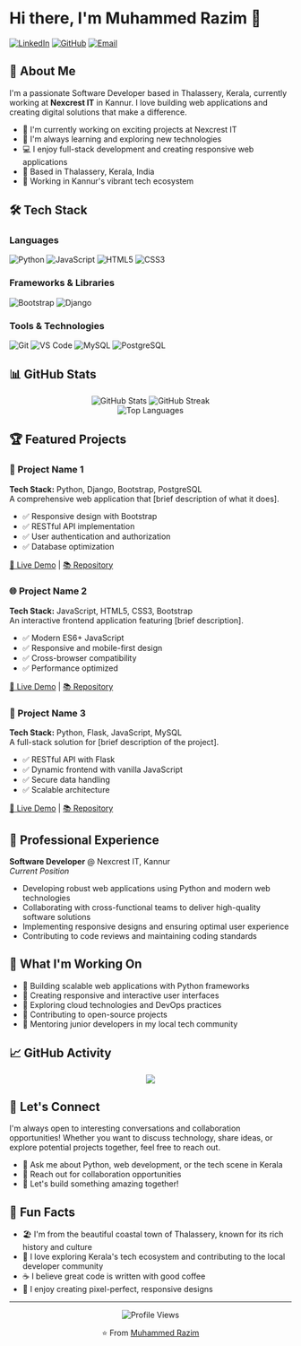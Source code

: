 # Hi there, I'm Muhammed Razim 👋

[![LinkedIn](https://img.shields.io/badge/LinkedIn-0077B5?style=for-the-badge&logo=linkedin&logoColor=white)](https://linkedin.com/in/your-profile)
[![GitHub](https://img.shields.io/badge/GitHub-100000?style=for-the-badge&logo=github&logoColor=white)](https://github.com/your-username)
[![Email](https://img.shields.io/badge/Email-D14836?style=for-the-badge&logo=gmail&logoColor=white)](mailto:your.email@example.com)

## 🚀 About Me

I'm a passionate Software Developer based in Thalassery, Kerala, currently working at **Nexcrest IT** in Kannur. I love building web applications and creating digital solutions that make a difference.

- 🔭 I'm currently working on exciting projects at Nexcrest IT
- 🌱 I'm always learning and exploring new technologies
- 💻 I enjoy full-stack development and creating responsive web applications
- 📍 Based in Thalassery, Kerala, India
- 💼 Working in Kannur's vibrant tech ecosystem

## 🛠️ Tech Stack

### Languages
![Python](https://img.shields.io/badge/Python-3776AB?style=for-the-badge&logo=python&logoColor=white)
![JavaScript](https://img.shields.io/badge/JavaScript-F7DF1E?style=for-the-badge&logo=javascript&logoColor=black)
![HTML5](https://img.shields.io/badge/HTML5-E34F26?style=for-the-badge&logo=html5&logoColor=white)
![CSS3](https://img.shields.io/badge/CSS3-1572B6?style=for-the-badge&logo=css3&logoColor=white)

### Frameworks & Libraries
![Bootstrap](https://img.shields.io/badge/Bootstrap-563D7C?style=for-the-badge&logo=bootstrap&logoColor=white)
![Django](https://img.shields.io/badge/Django-092E20?style=for-the-badge&logo=django&logoColor=white)


### Tools & Technologies
![Git](https://img.shields.io/badge/Git-F05032?style=for-the-badge&logo=git&logoColor=white)
![VS Code](https://img.shields.io/badge/VS_Code-007ACC?style=for-the-badge&logo=visual-studio-code&logoColor=white)
![MySQL](https://img.shields.io/badge/MySQL-005C84?style=for-the-badge&logo=mysql&logoColor=white)
![PostgreSQL](https://img.shields.io/badge/PostgreSQL-316192?style=for-the-badge&logo=postgresql&logoColor=white)

## 📊 GitHub Stats

<div align="center">
  <img src="https://github-readme-stats.vercel.app/api?username=razinNexCrest&show_icons=true&theme=radical" alt="GitHub Stats" />
  <img src="https://github-readme-streak-stats.herokuapp.com/?user=razimNexCrest&theme=radical" alt="GitHub Streak" />
</div>

<div align="center">
  <img src="https://github-readme-stats.vercel.app/api/top-langs/?username=razimNexCrest&layout=compact&theme=radical" alt="Top Languages" />
</div>

## 🏆 Featured Projects

### 📱 Project Name 1
**Tech Stack:** Python, Django, Bootstrap, PostgreSQL  
A comprehensive web application that [brief description of what it does].
- ✅ Responsive design with Bootstrap
- ✅ RESTful API implementation
- ✅ User authentication and authorization
- ✅ Database optimization

[🔗 Live Demo](https://your-demo-link.com) | [📚 Repository](https://github.com/your-username/project-repo)

### 🌐 Project Name 2
**Tech Stack:** JavaScript, HTML5, CSS3, Bootstrap  
An interactive frontend application featuring [brief description].
- ✅ Modern ES6+ JavaScript
- ✅ Responsive and mobile-first design
- ✅ Cross-browser compatibility
- ✅ Performance optimized

[🔗 Live Demo](https://your-demo-link.com) | [📚 Repository](https://github.com/your-username/project-repo)

### 🔧 Project Name 3
**Tech Stack:** Python, Flask, JavaScript, MySQL  
A full-stack solution for [brief description of the project].
- ✅ RESTful API with Flask
- ✅ Dynamic frontend with vanilla JavaScript
- ✅ Secure data handling
- ✅ Scalable architecture

[🔗 Live Demo](https://your-demo-link.com) | [📚 Repository](https://github.com/your-username/project-repo)

## 💼 Professional Experience

**Software Developer** @ Nexcrest IT, Kannur  
*Current Position*
- Developing robust web applications using Python and modern web technologies
- Collaborating with cross-functional teams to deliver high-quality software solutions
- Implementing responsive designs and ensuring optimal user experience
- Contributing to code reviews and maintaining coding standards

## 🎯 What I'm Working On

- 🔨 Building scalable web applications with Python frameworks
- 📱 Creating responsive and interactive user interfaces
- 🚀 Exploring cloud technologies and DevOps practices
- 📖 Contributing to open-source projects
- 🌟 Mentoring junior developers in my local tech community

## 📈 GitHub Activity

<div align="center">
  <img src="https://github-readme-activity-graph.vercel.app/graph?username=your-username&theme=react-dark&bg_color=20232a&hide_border=true" />
</div>

## 🤝 Let's Connect

I'm always open to interesting conversations and collaboration opportunities! Whether you want to discuss technology, share ideas, or explore potential projects together, feel free to reach out.

- 💬 Ask me about Python, web development, or the tech scene in Kerala
- 📧 Reach out for collaboration opportunities
- 🌟 Let's build something amazing together!

## 🎉 Fun Facts

- 🏖️ I'm from the beautiful coastal town of Thalassery, known for its rich history and culture
- 🌴 I love exploring Kerala's tech ecosystem and contributing to the local developer community
- ☕ I believe great code is written with good coffee
- 🎨 I enjoy creating pixel-perfect, responsive designs

---

<div align="center">
  <img src="https://komarev.com/ghpvc/?username=your-username&color=brightgreen" alt="Profile Views" />
  
  ⭐ From [Muhammed Razim](https://github.com/your-username)
</div>

